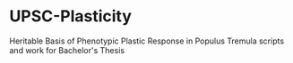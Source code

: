 # UPSC-Plasticity
 Heritable Basis of Phenotypic Plastic Response in Populus Tremula scripts and work for Bachelor's Thesis
